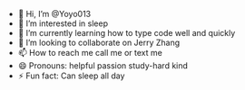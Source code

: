 - 👋 Hi, I’m @Yoyo013
- 👀 I’m interested in sleep
- 🌱 I’m currently learning how to type code well and quickly
- 💞️ I’m looking to collaborate on Jerry Zhang
- 📫 How to reach me call me or text me
- 😄 Pronouns: helpful passion study-hard kind
- ⚡ Fun fact: Can sleep all day

<!---
Yoyo013/Yoyo013 is a ✨ special ✨ repository because its `README.md` (this file) appears on your GitHub profile.
You can click the Preview link to take a look at your changes.
--->
